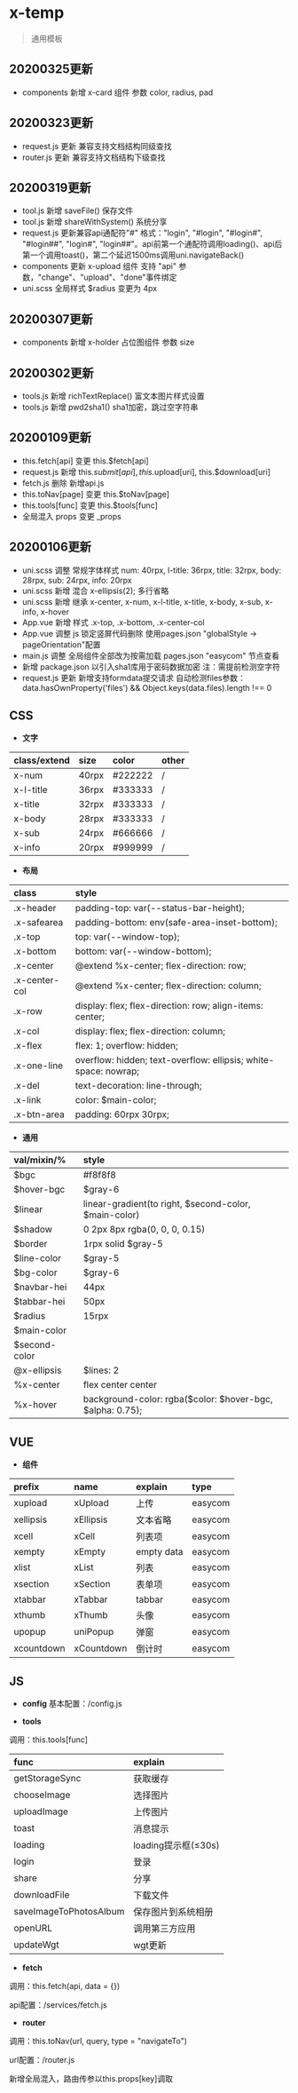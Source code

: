 # x-temp

> 通用模板

## 20200325更新
* components 新增 x-card 组件 参数 color, radius, pad

## 20200323更新
* request.js 更新 兼容支持文档结构同级查找
* router.js 更新 兼容支持文档结构下级查找

## 20200319更新
* tool.js 新增 saveFile() 保存文件
* tool.js 新增 shareWithSystem() 系统分享
* request.js 更新兼容api通配符"#" 格式："login", "#login", "#login#", "#login##", "login#", "login##"。api前第一个通配符调用loading()、api后第一个调用toast()，第二个延迟1500ms调用uni.navigateBack()
* components 更新 x-upload 组件 支持 "api" 参数，"change"、"upload"、"done"事件绑定
* uni.scss 全局样式 $radius 变更为 4px

## 20200307更新
* components 新增 x-holder 占位图组件 参数 size

## 20200302更新
* tools.js 新增 richTextReplace() 富文本图片样式设置
* tools.js 新增 pwd2sha1() sha1加密，跳过空字符串

## 20200109更新
* this.fetch[api] 变更 this.$fetch[api]
* request.js 新增 this.$submit[api], this.$upload[uri], this.$download[uri]
* fetch.js 删除 新增api.js
* this.toNav[page] 变更 this.$toNav[page]
* this.tools[func] 变更 this.$tools[func]
* 全局混入 props 变更 _props

## 20200106更新
* uni.scss 调整 常规字体样式 num: 40rpx, l-title: 36rpx, title: 32rpx, body: 28rpx, sub: 24rpx, info: 20rpx
* uni.scss 新增 混合 x-ellipsis(2); 多行省略
* uni.scss 新增 继承 x-center, x-num, x-l-title, x-title, x-body, x-sub, x-info, x-hover
* App.vue 新增 样式 .x-top, .x-bottom, .x-center-col
* App.vue 调整 js 锁定竖屏代码删除 使用pages.json "globalStyle -> pageOrientation"配置
* main.js 调整 全局组件全部改为按需加载 pages.json "easycom" 节点查看
* 新增 package.json 以引入sha1库用于密码数据加密 注：需提前检测空字符
* request.js 更新 新增支持formdata提交请求 自动检测files参数：data.hasOwnProperty('files') && Object.keys(data.files).length !== 0

## CSS
* **文字**

| class/extend | size | color | other |
| :--- | :--- | :--- | :--- |
| x-num | 40rpx | #222222 | / |
| x-l-title | 36rpx | #333333 | / |
| x-title | 32rpx | #333333 | / |
| x-body | 28rpx | #333333 | / |
| x-sub | 24rpx | #666666 | / |
| x-info | 20rpx | #999999 | / |

* **布局**  
  
| class | style |
| :--- | :--- |
| .x-header | padding-top: var(--status-bar-height); |
| .x-safearea | padding-bottom: env(safe-area-inset-bottom); |
| .x-top | top: var(--window-top); |
| .x-bottom | bottom: var(--window-bottom); |
| .x-center | @extend %x-center; flex-direction: row; |
| .x-center-col | @extend %x-center; flex-direction: column; |
| .x-row | display: flex; flex-direction: row; align-items: center; |
| .x-col | display: flex; flex-direction: column; |
| .x-flex | flex: 1; overflow: hidden; |
| .x-one-line | overflow: hidden; text-overflow: ellipsis; white-space: nowrap; |
| .x-del | text-decoration: line-through; |
| .x-link | color: $main-color; |
| .x-btn-area | padding: 60rpx 30rpx; |

* **通用**

| val/mixin/% | style |
| :--- | :--- |
| $bgc | #f8f8f8 |
| $hover-bgc | $gray-6 |
| $linear | linear-gradient(to right, $second-color, $main-color) |
| $shadow | 0 2px 8px rgba(0, 0, 0, 0.15) |
| $border | 1rpx solid $gray-5 |
| $line-color | $gray-5 |
| $bg-color | $gray-6 |
| $navbar-hei | 44px |
| $tabbar-hei | 50px |
| $radius | 15rpx |
| $main-color |  |
| $second-color |  |
| @x-ellipsis | $lines: 2 |
| %x-center | flex center center |
| %x-hover | background-color: rgba($color: $hover-bgc, $alpha: 0.75); |

## VUE
* **组件**

| prefix | name | explain | type |
| :--- | :--- | :--- | :--- |
| xupload | xUpload | 上传 | easycom |
| xellipsis | xEllipsis | 文本省略 | easycom |
| xcell | xCell | 列表项 | easycom |
| xempty | xEmpty | empty data | easycom |
| xlist | xList | 列表 | easycom |
| xsection | xSection | 表单项 | easycom |
| xtabbar | xTabbar | tabbar | easycom |
| xthumb| xThumb | 头像 | easycom |
| upopup | uniPopup | 弹窗 | easycom |
| xcountdown | xCountdown | 倒计时 | easycom |

## JS
* **config**
基本配置：/config.js

* **tools**

调用：this.tools[func]

| func | explain |
| :--- | :--- |
| getStorageSync | 获取缓存 |
| chooseImage | 选择图片 |
| uploadImage | 上传图片 |
| toast | 消息提示 |
| loading | loading提示框(≤30s) |
| login | 登录 |
| share | 分享 |
| downloadFile | 下载文件 |
| saveImageToPhotosAlbum | 保存图片到系统相册 |
| openURL | 调用第三方应用 |
| updateWgt | wgt更新 |

* **fetch**

调用：this.fetch(api, data = {})

api配置：/services/fetch.js

* **router**

调用：this.toNav(url, query, type = "navigateTo")

url配置：/router.js

新增全局混入，路由传参以this.props[key]调取
